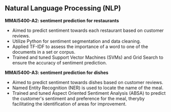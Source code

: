 ## Natural Language Processing (NLP)
**MMAI5400-A2: sentiment prediction for restaurants**
- Aimed to predict sentiment towards each restaurant based on customer reviews. 
- Utilize Python for sentiment segmentation and data cleaning.
- Applied TF-IDF to assess the importance of a word to one of the documents in a set or corpus. 
- Trained and tuned Support Vector Machines (SVMs) and Grid Search to ensure the accuracy of sentiment prediction.

**MMAI5400-A3: sentiment prediction for dishes**
- Aimed to predict sentiment towards dishes based on customer reviews. 
- Named Entity Recognition (NER) is used to locate the name of the meal.
- Trained and tuned Aspect Oriented Sentiment Analysis (ABSA) to predict the customer's sentiment and preference for the meal, theryby facilitating the identification of areas for improvement.
